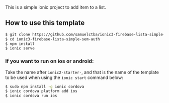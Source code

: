 This is a simple ionic project to add item to a list.

## How to use this template

```bash
$ git clone https://github.com/samuelctba/ionic3-firebase-lista-simple-sem-auth.git
$ cd ionic3-firebase-lista-simple-sem-auth
$ npm install
$ ionic serve
```

### If you want to run on ios or android:

Take the name after `ionic2-starter-`, and that is the name of the template to be used when using the `ionic start` command below:

```bash
$ sudo npm install -g ionic cordova
$ ionic cordova platform add ios
$ ionic cordova run ios
```